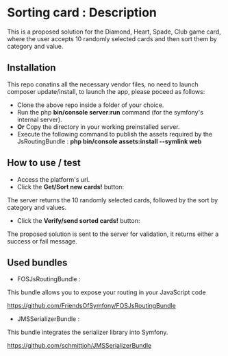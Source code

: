 Sorting card : Description
========================

This is a proposed solution for the Diamond, Heart, Spade, Club game card, where the user accepts 10 randomly selected cards and then sort them by category and value.

Installation
--------------
This repo conatins all the necessary vendor files, no need to launch composer update/install, to launch the app, please poceed as follows:
  * Clone the above repo inside a folder of your choice.
  * Run the php **bin/console server:run** command (for the symfony's internal server).
  * **Or** Copy the directory in your working preinstalled server.
  * Execute the following command to publish the assets required by the JsRoutingBundle :
  **php bin/console assets:install --symlink web**

How to use / test
-----------
* Access the platform's url.
* Click the **Get/Sort new cards!** button:

The server returns the 10 randomly selected cards, followed by the sort by category and values.

* Click the **Verify/send sorted cards!** button:

The proposed solution is sent to the server for validation, it returns either a success or fail message.

Used bundles
------------
* FOSJsRoutingBundle :

This bundle allows you to expose your routing in your JavaScript code

https://github.com/FriendsOfSymfony/FOSJsRoutingBundle

* JMSSerializerBundle : 

This bundle integrates the serializer library into Symfony.

https://github.com/schmittjoh/JMSSerializerBundle

